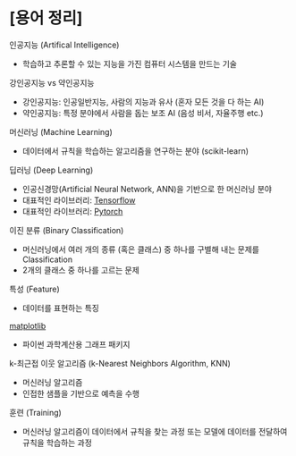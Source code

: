 # [용어 정리]

인공지능 (Artifical Intelligence)
- 학습하고 추론할 수 있는 지능을 가진 컴퓨터 시스템을 만드는 기술

강인공지능 vs 약인공지능
- 강인공지능: 인공일반지능, 사람의 지능과 유사 (혼자 모든 것을 다 하는 AI)
- 약인공지능: 특정 분야에서 사람을 돕는 보조 AI (음성 비서, 자율주행 etc.)

머신러닝 (Machine Learning)
- 데이터에서 규칙을 학습하는 알고리즘을 연구하는 분야 (scikit-learn)

딥러닝 (Deep Learning)
- 인공신경망(Artificial Neural Network, ANN)을 기반으로 한 머신러닝 분야 
- 대표적인 라이브러리: [Tensorflow](https://www.tensorflow.org/?hl=ko)
- 대표적인 라이브러리: [Pytorch](https://pytorch.org/)

이진 분류 (Binary Classification)
- 머신러닝에서 여러 개의 종류 (혹은 클래스) 중 하나를 구별해 내는 문제를 Classification
- 2개의 클래스 중 하나를 고르는 문제

특성 (Feature)
- 데이터를 표현하는 특징

[matplotlib](https://matplotlib.org/)
- 파이썬 과학계산용 그래프 패키지

k-최근접 이웃 알고리즘 (k-Nearest Neighbors Algorithm, KNN)
- 머신러닝 알고리즘
- 인접한 샘플을 기반으로 예측을 수행

훈련 (Training)
- 머신러닝 알고리즘이 데이터에서 규칙을 찾는 과정 또는 모델에 데이터를 전달하여 규칙을 학습하는 과정